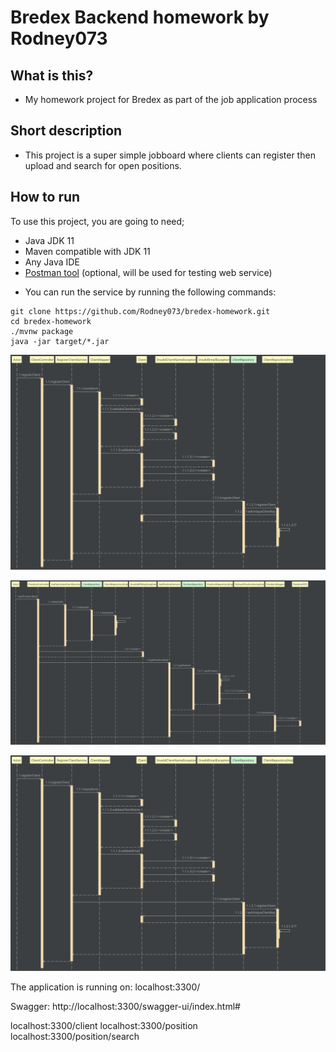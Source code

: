 Bredex Backend homework by Rodney073
====================



What is this?
---------------------
* My homework project for Bredex as part of the job application process

Short description
---------------------
* This project is a super simple jobboard where clients can register then upload and search for open positions. 

How to run
---------------------

To use this project, you are going to need;

- Java JDK 11
- Maven compatible with JDK 11
- Any Java IDE
- [Postman tool](https://www.getpostman.com/) (optional, will be used for testing web service)

* You can run the service by running the following commands:
```
git clone https://github.com/Rodney073/bredex-homework.git
cd bredex-homework
./mvnw package
java -jar target/*.jar
```

![registerClient](doc/ClientController_registerClient.svg)

![getClient](doc/PositionController_getPositionById.svg)

![Alt text](doc/ClientController_registerClient.svg)

The application is running on: localhost:3300/

Swagger:
http://localhost:3300/swagger-ui/index.html#


localhost:3300/client
localhost:3300/position
localhost:3300/position/search